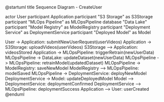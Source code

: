 @startuml
title Sequence Diagram - CreateUser

actor User
participant Application
participant "S3 Storage" as S3Storage
participant "MLOps Pipeline" as MLOpsPipeline
database "Data Lake"
participant "Model Registry" as ModelRegistry
participant "Deployment Service" as DeploymentService
participant "Deployed Model" as Model

User -> Application: submitNewUserRequest(userVideos)
Application -> S3Storage: uploadVideos(userVideos)
S3Storage --> Application: videosStored
Application -> MLOpsPipeline: triggerRetrain(newUserData)
MLOpsPipeline -> DataLake: updateDataset(newUserData)
MLOpsPipeline -> MLOpsPipeline: retrainModel(updatedDataset)
MLOpsPipeline -> ModelRegistry: saveNewModel
ModelRegistry --> MLOpsPipeline: modelSaved
MLOpsPipeline -> DeploymentService: deployNewModel
DeploymentService -> Model: updateDeployedModel
Model --> DeploymentService: deploymentConfirmed
DeploymentService --> MLOpsPipeline: deploymentSuccess
Application --> User: userCreated
@enduml
